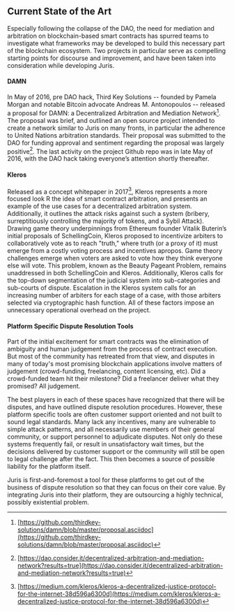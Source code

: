 ## Current State of the Art

Especially following the collapse of the DAO, the need for mediation and arbitration on blockchain-based smart contracts has spurred teams to investigate what frameworks may be developed to build this necessary part of the blockchain ecosystem. Two projects in particular serve as compelling starting points for discourse and improvement, and have been taken into consideration while developing Juris.

#### DAMN

In May of 2016, pre DAO hack, Third Key Solutions -- founded by Pamela Morgan and notable Bitcoin advocate Andreas M. Antonopoulos -- released a proposal for DAMN: a Decentralized Arbitration and Mediation Network[^1]. The proposal was brief, and outlined an open source project intended to create a network similar to Juris on many fronts, in particular the adherence to United Nations arbitration standards. Their proposal was submitted to the DAO for funding approval and sentiment regarding the proposal was largely positive[^2]. The last activity on the project Github repo was in late May of 2016, with the DAO hack taking everyone’s attention shortly thereafter.

#### Kleros

Released as a concept whitepaper in 2017[^3], Kleros represents a more focused look R the idea of smart contract arbitration, and presents an example of the use cases for a decentralized arbitration system. Additionally, it outlines the attack risks against such a system \(bribery, surreptitiously controlling the majority of tokens, and a Sybil Attack\). Drawing game theory underpinnings from Ethereum founder Vitalik Buterin’s initial proposals of SchellingCoin, Kleros proposed to incentivize arbiters to collaboratively vote as to reach "truth," where truth \(or a proxy of it\) must emerge from a costly voting process and incentives apropos. Game theory challenges emerge when voters are asked to vote how they think everyone else will vote. This problem, known as the Beauty Pageant Problem, remains unaddressed in both SchellingCoin and Kleros. Additionally, Kleros calls for the top-down segmentation of the judicial system into sub-categories and sub-courts of dispute. Escalation in the Kleros system calls for an increasing number of arbiters for each stage of a case, with those arbiters selected via cryptographic hash function. All of these factors impose an unnecessary operational overhead on the project.

#### Platform Specific Dispute Resolution Tools

Part of the initial excitement for smart contracts was the elimination of ambiguity and human judgement from the process of contract execution. But most of the community has retreated from that view, and disputes in many of today's most promising blockchain applications involve matters of judgement \(crowd-funding, freelancing, content licensing, etc\). Did a crowd-funded team hit their milestone? Did a freelancer deliver what they promised? All judgement. 

The best players in each of these spaces have recognized that there will be disputes, and have outlined dispute resolution procedures. However, these platform specific tools are often customer support oriented and not built to sound legal standards. Many lack any incentives, many are vulnerable to simple attack patterns, and all necessarily use members of their general community, or support personnel to adjudicate disputes. Not only do these systems frequently fail, or result in unsatisfactory wait times, but the decisions delivered by customer support or the community will still be open to legal challenge after the fact. This then becomes a source of possible liability for the platform itself.

Juris is first-and-foremost a tool for these platforms to get out of the business of dispute resolution so that they can focus on their core value. By integrating Juris into their platform, they are outsourcing a highly technical, possibly existential problem.

[^1]:  [https://github.com/thirdkey-solutions/damn/blob/master/proposal.asciidoc](https://github.com/thirdkey-solutions/damn/blob/master/proposal.asciidoc)

[^2]:  [https://dao.consider.it/decentralized-arbitration-and-mediation-network?results=true](https://dao.consider.it/decentralized-arbitration-and-mediation-network?results=true)

[^3]:  [https://medium.com/kleros/kleros-a-decentralized-justice-protocol-for-the-internet-38d596a6300d](https://medium.com/kleros/kleros-a-decentralized-justice-protocol-for-the-internet-38d596a6300d)

